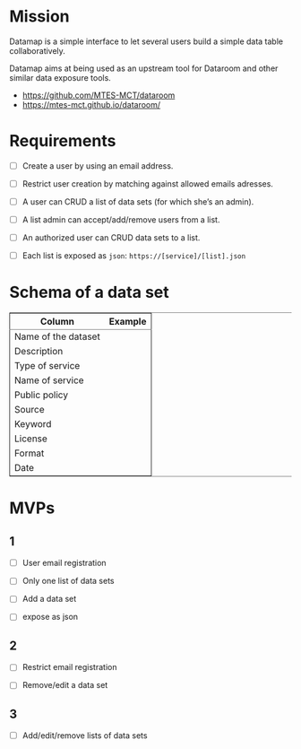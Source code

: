 

# Mission

Datamap is a simple interface to let several users build a simple data
table collaboratively.

Datamap aims at being used as an upstream tool for Dataroom and other
similar data exposure tools.

-   <https://github.com/MTES-MCT/dataroom>
-   <https://mtes-mct.github.io/dataroom/>


# Requirements

-   [ ] Create a user by using an email address.
-   [ ] Restrict user creation by matching against allowed emails adresses.
-   [ ] A user can CRUD a list of data sets (for which she’s an admin).
-   [ ] A list admin can accept/add/remove users from a list.
-   [ ] An authorized user can CRUD data sets to a list.
-   [ ] Each list is exposed as `json`: `https://[service]/[list].json`


# Schema of a data set

<table border="2" cellspacing="0" cellpadding="6" rules="groups" frame="hsides">


<colgroup>
<col  class="org-left" />

<col  class="org-left" />
</colgroup>
<thead>
<tr>
<th scope="col" class="org-left">Column</th>
<th scope="col" class="org-left">Example</th>
</tr>
</thead>

<tbody>
<tr>
<td class="org-left">Name of the dataset</td>
<td class="org-left">&#xa0;</td>
</tr>


<tr>
<td class="org-left">Description</td>
<td class="org-left">&#xa0;</td>
</tr>


<tr>
<td class="org-left">Type of service</td>
<td class="org-left">&#xa0;</td>
</tr>


<tr>
<td class="org-left">Name of service</td>
<td class="org-left">&#xa0;</td>
</tr>


<tr>
<td class="org-left">Public policy</td>
<td class="org-left">&#xa0;</td>
</tr>


<tr>
<td class="org-left">Source</td>
<td class="org-left">&#xa0;</td>
</tr>


<tr>
<td class="org-left">Keyword</td>
<td class="org-left">&#xa0;</td>
</tr>


<tr>
<td class="org-left">License</td>
<td class="org-left">&#xa0;</td>
</tr>


<tr>
<td class="org-left">Format</td>
<td class="org-left">&#xa0;</td>
</tr>


<tr>
<td class="org-left">Date</td>
<td class="org-left">&#xa0;</td>
</tr>
</tbody>
</table>


# MVPs


## 1

-   [ ] User email registration
-   [ ] Only one list of data sets
-   [ ] Add a data set
-   [ ] expose as json


## 2

-   [ ] Restrict email registration
-   [ ] Remove/edit a data set


## 3

-   [ ] Add/edit/remove lists of data sets

